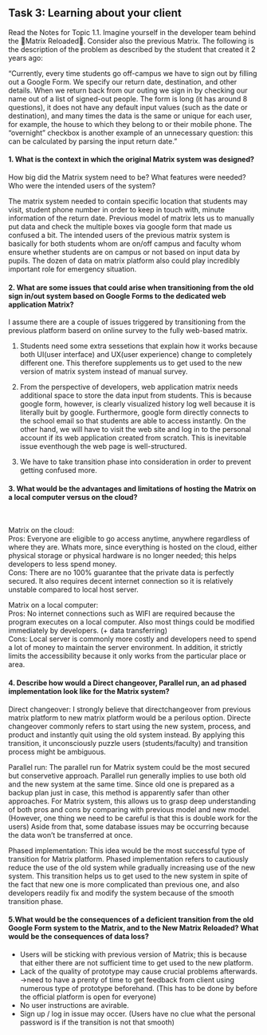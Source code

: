## Task 3:  Learning about your client

Read the Notes for Topic 1.1. Imagine yourself in the developer team behind the 🌟Matrix Reloaded🌟. 
Consider also the previous Matrix. The following is the description of the problem as described by the student that created it 2 years ago:

“Currently, every time students go off-campus we have to sign out by filling out a Google Form. We specify our return date, destination, and other details. When we return back from our outing we sign in by checking our name out of a list of  signed-out people. The form is long (it has around 8 questions), it does not have any default input values (such as the date or destination), and many times the data is the same or unique for each user, for example, the house to which they belong to or their mobile phone. The
“overnight” checkbox is another example of an unnecessary question: this can be calculated by parsing
the input return date.”

#### 1. What is the context in which the original Matrix system was designed?<br>
How big did the Matrix system need to be? 
What features were needed?
Who were the intended users of the system?<br>

The matrix system needed to contain specific location that students may visit, student phone number in order to keep in touch with, minute information of the return date. Previous model of matrix lets us to manually put data and check the multiple boxes via google form that made us confused a bit. The intended users of the previous matrix system is basically for both students whom are on/off campus and faculty whom ensure whether students are on campus or not based on input data by pupils. The dozen of data on matrix platform also could play incredibly important role for emergency situation.

#### 2. What are some issues that could arise when transitioning from the old sign in/out system based on Google Forms to the dedicated web application Matrix? <br>

I assume there are a couple of issues triggered by transitioning from the previous platform baserd on online survey to the fully web-based matrix.<br>

1. Students need some extra sessetions that explain how it works because both UI(user interface) and UX(user experience) change to completely different one.
This therefore supplements us to get used to the new version of matrix system instead of manual survey. <br>

2. From the perspective of developers, web application matrix needs additional space to store the data input from students. This is because google form, however, is clearly visualized history log  well because it is literally buit by google. Furthermore, google form directly connects to the school email so that students are able to access instantly. On the other hand, we will have to visit the web site and log in to the personal account if its web application created from scratch. This is inevitable issue eventhough the web page is well-structured. <br>
3. We have to take transition phase into consideration in order to prevent getting confused more. 

#### 3. What would be the advantages and limitations of hosting the Matrix on a local computer versus on the cloud?
<br>

Matrix on the cloud: <br>
Pros: Everyone are eligible to go access anytime, anywhere regardless of where they are. Whats more, since everything is hosted on the cloud, either physical storage or physical hardware is no longer needed; this helps developers to less spend money.<br>
Cons: There are no 100% guarantee that the private data is perfectly secured. It also requires decent internet connection so it is relatively unstable compared to local host server.<br>

Matrix on a local computer:<br>
Pros: No internet connections such as WIFI are required because the program executes on a local computer. Also most things could be modified immediately by developers. (+ data transferring)<br>
Cons: Local server is commonly more costly and developers need to spend a lot of money to maintain the server environment. In addition, it strictly limits the accessibility because it only works from the particular place or area.<br>

#### 4. Describe how would a Direct changeover, Parallel run, an ad phased implementation look like for the Matrix system? <br>

Direct changeover: I strongly believe that directchangeover from previous matrix platform to new matrix platform would be a perilous option. Directe changeover commonly refers to start using the new system, process, and product and instantly quit using the old system instead. By applying this transition, it unconsciously puzzle users (students/faculty) and transition process might be ambiguous.<br>

Parallel run: The parallel run for Matrix system could be the most secured but conservetive approach. Parallel run generally implies to use both old and the new system at the same time. Since old one is prepared as a backup plan just in case, this method is apparently safer than other approaches. For Matrix system, this allows us to grasp deep understanding of both pros and cons by comparing with previous model and new model. (However, one thing we need to be careful is that this is double work for the users) Aside from that, some database issues may be occurring because the data won’t be transferred at once.<br>

Phased implementation: This idea would be the most successful type of transition for Matrix platform. Phased implementation refers to cautiously reduce the use of the old system while gradually increasing use of the new system. This transition helps us to get used to the new system in spite of the fact that new one is more complicated than previous one, and also developers readily fix and modify the system because of the smooth transition phase.<br>

#### 5.What would be the consequences of a deficient transition from the old Google Form system to the Matrix, and to the New Matrix Reloaded? What would be the consequences of data loss?<br>

- Users will be sticking with previous version of Matrix; this is because that either there are not sufficient time to get used to the new platform.
- Lack of the quality of prototype may cause crucial problems afterwards.
→need to have a prenty of time to get feedback from client using numerous type of prototype beforehand. (This has to be done by before the official platform is open for everyone)
- No user instructions are avirable. 
- Sign up / log in issue may occer. (Users have no clue what the personal password is if the transition is not that smooth)



